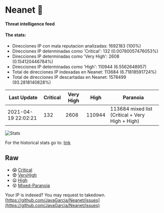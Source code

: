 # Neanet :hocho:
#### Threat intelligence feed
#### The stats:

- Direcciones IP con mala reputacion analizadas: 1692183 (100%)
- Direcciones IP determinadas como 'Critical':  132 (0.00780057476053%)
- Direcciones IP determinadas como 'Very High':  2608 (0.154120446784%)
- Direcciones IP determinadas como 'High':  110944 (6.5562648957)
- Total de direcciones IP indexadas en Neanet:  113684 (6.71818591724%)
- Total de direcciones IP descartadas en Neanet:  1578499 (93.2818140828%)

| Last Update | Critical | Very High | High | Paranoia |
| --- | --- | --- | --- | --- |
| 2021-04-19 22:02:21 | 132 | 2608 | 110944 | 113684 mixed list (Critical + Very High + High)|

![Stats](https://docs.google.com/spreadsheets/d/e/2PACX-1vSnaNMIXVabIpDJjufMlzH7poXnshF3mgd8Is1g9ytUEzVsP5my4Trn8f-xkoLLQ38xpL3HtmUexLo6/pubchart?oid=501124687&format=image)

For the historical stats go to: [link](/stats.csv)
## Raw
- :scream: [Critical](https://raw.githubusercontent.com/JavaGarcia/Neanet/master/blacklists/neanet_critical.txt)
- :fearful: [VeryHigh](https://raw.githubusercontent.com/JavaGarcia/Neanet/master/blacklists/neanet_veryHigh.txtt)
- :frowning: [High](https://raw.githubusercontent.com/JavaGarcia/Neanet/master/blacklists/neanet_high.txt)
- :dizzy_face: [Mixed-Paranoia](https://raw.githubusercontent.com/JavaGarcia/Neanet/master/blacklists/neanet_all.txt)


Your IP is indexed? You may request to takedown. [https://github.com/JavaGarcia/Neanet/issues](https://github.com/JavaGarcia/Neanet/issues)



















































































































































































































































































































































































































































































































































































































































































































































































































































































































































































































































































































































































































































































































































































































































































































































































































































































































































































































































































































































































































































































































































































































































































































































































































































































































































































































































































































































































































































































































































































































































































































































































































































































































































































































































































































































































































































































































































































































































































































































































































































































































































































































































































































































































































































































































































































































































































































































































































































































































































































































































































































































































































































































































































































































































































































































































































































































































































































































































































































































